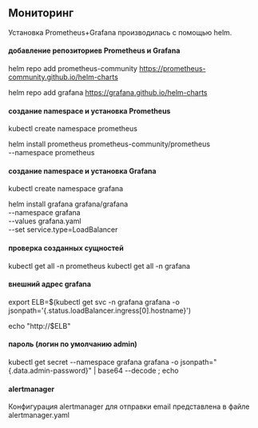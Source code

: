 ## Мониторинг

Установка Prometheus+Grafana производилась с помощью helm. 

#### добавление репозиториев Prometheus и Grafana
helm repo add prometheus-community https://prometheus-community.github.io/helm-charts

helm repo add grafana https://grafana.github.io/helm-charts


#### создание namespace и установка Prometheus

kubectl create namespace prometheus

helm install prometheus prometheus-community/prometheus \
    --namespace prometheus


#### создание namespace и установка Grafana

kubectl create namespace grafana

helm install grafana grafana/grafana \
    --namespace grafana \
    --values grafana.yaml \
    --set service.type=LoadBalancer


#### проверка созданных сущностей

kubectl get all -n prometheus
kubectl get all -n grafana


#### внешний адрес grafana 

export ELB=$(kubectl get svc -n grafana grafana -o jsonpath='{.status.loadBalancer.ingress[0].hostname}')

echo "http://$ELB"

#### пароль (логин по умолчанию admin)

kubectl get secret --namespace grafana grafana -o jsonpath="{.data.admin-password}" | base64 --decode ; echo

    


#### alertmanager
Конфигурация alertmanager для отправки email представлена в файле alertmanager.yaml

